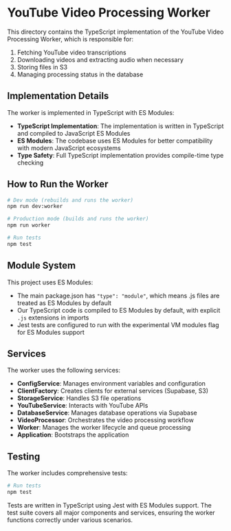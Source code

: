 # YouTube Video Processing Worker

This directory contains the TypeScript implementation of the YouTube Video Processing Worker, which is responsible for:

1. Fetching YouTube video transcriptions
2. Downloading videos and extracting audio when necessary
3. Storing files in S3
4. Managing processing status in the database

## Implementation Details

The worker is implemented in TypeScript with ES Modules:

- **TypeScript Implementation**: The implementation is written in TypeScript and compiled to JavaScript ES Modules
- **ES Modules**: The codebase uses ES Modules for better compatibility with modern JavaScript ecosystems
- **Type Safety**: Full TypeScript implementation provides compile-time type checking

## How to Run the Worker

```bash
# Dev mode (rebuilds and runs the worker)
npm run dev:worker

# Production mode (builds and runs the worker)
npm run worker

# Run tests
npm test
```

## Module System

This project uses ES Modules:

- The main package.json has `"type": "module"`, which means .js files are treated as ES Modules by default
- Our TypeScript code is compiled to ES Modules by default, with explicit `.js` extensions in imports
- Jest tests are configured to run with the experimental VM modules flag for ES Modules support

## Services

The worker uses the following services:

- **ConfigService**: Manages environment variables and configuration
- **ClientFactory**: Creates clients for external services (Supabase, S3)
- **StorageService**: Handles S3 file operations
- **YouTubeService**: Interacts with YouTube APIs
- **DatabaseService**: Manages database operations via Supabase
- **VideoProcessor**: Orchestrates the video processing workflow
- **Worker**: Manages the worker lifecycle and queue processing
- **Application**: Bootstraps the application

## Testing

The worker includes comprehensive tests:

```bash
# Run tests
npm test
```

Tests are written in TypeScript using Jest with ES Modules support. The test suite covers all major components and services, ensuring the worker functions correctly under various scenarios. 